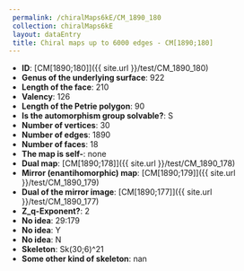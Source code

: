 ```yaml
--- 
 permalink: /chiralMaps6kE/CM_1890_180 
 collection: chiralMaps6kE
 layout: dataEntry
 title: Chiral maps up to 6000 edges - CM[1890;180]
---
```


- **ID**: [CM[1890;180]]({{ site.url }}/test/CM_1890_180)
- **Genus of the underlying surface**: 922
- **Length of the face**: 210
- **Valency**: 126
- **Length of the Petrie polygon**: 90
- **Is the automorphism group solvable?**: S
- **Number of vertices**: 30
- **Number of edges**: 1890
- **Number of faces**: 18
- **The map is self-**: none
- **Dual map**: [CM[1890;178]]({{ site.url }}/test/CM_1890_178)
- **Mirror (enantihomorphic) map**: [CM[1890;179]]({{ site.url }}/test/CM_1890_179)
- **Dual of the mirror image**: [CM[1890;177]]({{ site.url }}/test/CM_1890_177)
- **Z_q-Exponent?**: 2
- **No idea**:  29:179
- **No idea**: Y
- **No idea**: N
- **Skeleton**: Sk(30;6)^21
- **Some other kind of skeleton**: nan
